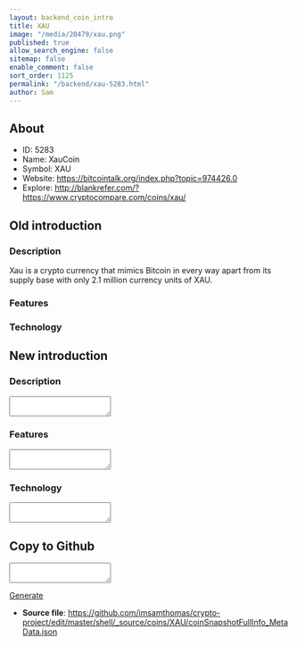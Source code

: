 ```yaml
---
layout: backend_coin_intro
title: XAU
image: "/media/20479/xau.png"
published: true
allow_search_engine: false
sitemap: false
enable_comment: false
sort_order: 1125
permalink: "/backend/xau-5283.html"
author: Sam
---
```


## About

- ID: 5283
- Name: XauCoin
- Symbol: XAU
- Website: https://bitcointalk.org/index.php?topic=974426.0
- Explore: http://blankrefer.com/?https://www.cryptocompare.com/coins/xau/


## Old introduction

### Description

<p>Xau is a crypto currency that mimics Bitcoin in every way apart from its supply base with only 2.1 million currency units of XAU.</p>

### Features


### Technology




## New introduction


### Description
<textarea id="meta_description" name="description"></textarea>

### Features
<textarea id="meta_features" name="features"></textarea>

### Technology
<textarea id="meta_technology" name="technology"></textarea>


## Copy to Github

<textarea id="coinsnapshotfullinfo_metadata"></textarea>

<a href="#gen" onclick="generateMetaDatJson()">Generate</a>

- **Source file**: <a href="https://github.com/imsamthomas/crypto-project/edit/master/shell/_source/coins/XAU/coinSnapshotFullInfo_MetaData.json">https://github.com/imsamthomas/crypto-project/edit/master/shell/_source/coins/XAU/coinSnapshotFullInfo_MetaData.json</a>

